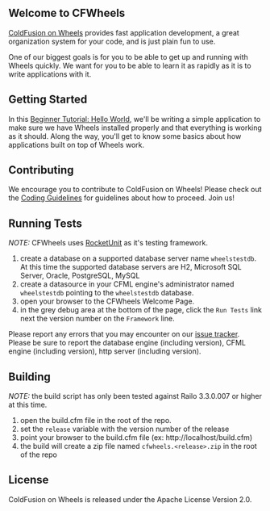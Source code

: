## Welcome to CFWheels

[ColdFusion on Wheels][1] provides fast application development, a great organization system for your code, and is just plain fun to use.

One of our biggest goals is for you to be able to get up and running with Wheels quickly. We want for you to be able to learn it as rapidly as it is to write applications with it.

## Getting Started

In this [Beginner Tutorial: Hello World][2], we'll be writing a simple application to make sure we have Wheels installed properly and that everything is working as it should. Along the way, you'll get to know some basics about how applications built on top of Wheels work.

## Contributing

We encourage you to contribute to ColdFusion on Wheels! Please check out the [Coding Guidelines][3] for guidelines about how to proceed. Join us! 

## Running Tests

_NOTE:_ CFWheels uses [RocketUnit][4] as it's testing framework.

1. create a database on a supported database server name `wheelstestdb`. At this time the supported database servers are H2, Microsoft SQL Server, Oracle, PostgreSQL, MySQL
2. create a datasource in your CFML engine's administrator named `wheelstestdb` pointing to the `wheelstestdb` database.
3. open your browser to the CFWheels Welcome Page.
4. in the grey debug area at the bottom of the page, click the `Run Tests` link next the version number on the `Framework` line.

Please report any errors that you may encounter on our [issue tracker][5]. Please be sure to report the database engine (including version), CFML engine (including version), http server (including version).

## Building

_NOTE:_ the build script has only been tested against Railo 3.3.0.007 or higher at this time.

1. open the build.cfm file in the root of the repo.
2. set the `release` variable with the version number of the release
3. point your browser to the build.cfm file (ex: http://localhost/build.cfm)
4. the build will create a zip file named `cfwheels.<release>.zip` in the root of the repo

## License

ColdFusion on Wheels is released under the Apache License Version 2.0.
 
 [1]: http://cfwheels.org/
 [2]: http://cfwheels.org/docs/1-1/chapter/beginner-tutorial-hello-world
 [3]: http://cfwheels.org/docs/1-1/chapter/coding-guidelines
 [4]: http://rocketunit.riaforge.org/
 [5]: http://code.google.com/p/cfwheels/issues/list